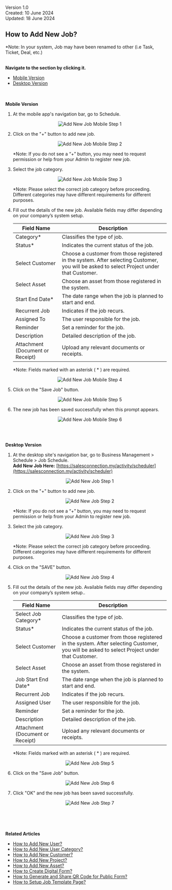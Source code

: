 Version 1.0<br>
Created: 10 June 2024<br>
Updated: 18 June 2024<br>
## How to Add New Job?

*Note: In your system, Job may have been renamed to other (i.e Task, Ticket, Deal, etc.)<br><br>

**Navigate to the section by clicking it.**<br>

- [Mobile Version](#section1)<br>
- [Desktop Version](#section2)
<br><br><br>

<a id="section1"></a>

**Mobile Version**

1. At the mobile app's navigation bar, go to Schedule.<br>
     
   <p align="center">
     <img src="img/Add_New_Job_Mobile_Step_1.png" alt="Add New Job Mobile Step 1">
   </p>

2. Click on the "+" button to add new job.<br>

   <p align="center">
     <img src="img/Add_New_Job_Mobile_Step_2.png" alt="Add New Job Mobile Step 2">
   </p>

   *Note: If you do not see a “+” button, you may need to request permission or help from your Admin to register new job.

3. Select the job category.<br>

   <p align="center">
     <img src="img/Add_New_Job_Mobile_Step_3.png" alt="Add New Job Mobile Step 3">
   </p>

   *Note: Please select the correct job category before proceeding. Different categories may have different requirements for different purposes.<br>
     
4. Fill out the details of the new job. Available fields may differ depending on your company’s system setup.<br>

   | Field Name| Description |
   |-------|---------|
   | Category* | Classifies the type of job. |
   | Status* | Indicates the current status of the job. |
   | Select Customer | Choose a customer from those registered in the system. After selecting Customer, you will be asked to select Project under that Customer. |
   | Select Asset | Choose an asset from those registered in the system. |
   | Start End Date* | The date range when the job is planned to start and end. |
   | Recurrent Job | Indicates if the job recurs. |
   | Assigned To | The user responsible for the job. |
   | Reminder | Set a reminder for the job. |
   | Description | Detailed description of the job. |
   | Attachment (Document or Receipt) | Upload any relevant documents or receipts. |
     
   *Note: Fields marked with an asterisk ( * ) are required.<br>

   <p align="center">
     <img src="img/Add_New_Job_Mobile_Step_4.png" alt="Add New Job Mobile Step 4">
   </p>
     
5. Click on the "Save Job" button.<br>
     
   <p align="center">
     <img src="img/Add_New_Job_Mobile_Step_5.png" alt="Add New Job Mobile Step 5">
   </p>

6. The new job has been saved successfully when this prompt appears.<br>

   <p align="center">
     <img src="img/Add_New_Job_Mobile_Step_6.png" alt="Add New Job Mobile Step 6">
   </p>
   <br><br>
   
<a id="section2"></a>

**Desktop Version**

1. At the desktop site's navigation bar, go to Business Management > Schedule > Job Schedule.<br>
   **Add New Job Here:** [https://salesconnection.my/activity/scheduler](https://salesconnection.my/activity/scheduler)<br>
     
   <p align="center">
     <img src="img/Add_New_Job_Step_1.png" alt="Add New Job Step 1">
   </p>

2. Click on the "+" button to add new job.<br>

   <p align="center">
     <img src="img/Add_New_Job_Step_2.png" alt="Add New Job Step 2">
   </p>

   *Note: If you do not see a “+” button, you may need to request permission or help from your Admin to register new job.

3. Select the job category.<br>

   <p align="center">
     <img src="img/Add_New_Job_Step_3.png" alt="Add New Job Step 3">
   </p>

   *Note: Please select the correct job category before proceeding. Different categories may have different requirements for different purposes.<br>
     
4. Click on the "SAVE" button.<br>

   <p align="center">
     <img src="img/Add_New_Job_Step_4.png" alt="Add New Job Step 4">
   </p>
     
5. Fill out the details of the new job. Available fields may differ depending on your company’s system setup..<br>

   | Field Name| Description |
   |-------|---------|
   | Select Job Category* | Classifies the type of job. |
   | Status* | Indicates the current status of the job. |
   | Select Customer | Choose a customer from those registered in the system. After selecting Customer, you will be asked to select Project under that Customer. |
   | Select Asset | Choose an asset from those registered in the system. |
   | Job Start End Date* | The date range when the job is planned to start and end. |
   | Recurrent Job | Indicates if the job recurs. |
   | Assigned User | The user responsible for the job. |
   | Reminder | Set a reminder for the job. |
   | Description | Detailed description of the job. |
   | Attachment (Document or Receipt) | Upload any relevant documents or receipts. |
     
   *Note: Fields marked with an asterisk ( * ) are required.<br>
     
   <p align="center">
     <img src="img/Add_New_Job_Step_5.png" alt="Add New Job Step 5">
   </p>

6. Click on the "Save Job" button.<br>

   <p align="center">
     <img src="img/Add_New_Job_Step_6.png" alt="Add New Job Step 6">
   </p>

7. Click "OK" and the new job has been saved successfully.<br>

   <p align="center">
     <img src="img/Add_New_Job_Step_7.png" alt="Add New Job Step 7">
   </p>
   <br><br><br>

**Related Articles**<br>
- [How to Add New User?](Add_New_User.md)
- [How to Add New User Category?](Add_New_User_Category.md)
- [How to Add New Customer?](Add_New_Customer.md)
- [How to Add New Project?](Add_New_Project.md)
- [How to Add New Asset?](How_to_Add_New_Asset.md)
- [How to Create Digital Form?](Create_Digital_Form.md)
- [How to Generate and Share QR Code for Public Form?](Creation_of_Public_Form.md)
- [How to Setup Job Template Page?](Setup_Job_Template.md)

<!-- [Link Text](https://salesconnection.github.io/Sales-Connection-Support/Add_New_Job.html) -->
